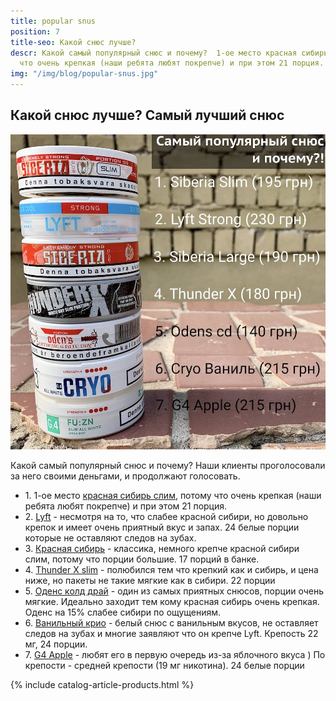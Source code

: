 ```yaml
---
title: popular snus
position: 7
title-seo: Какой снюс лучше?
descr: Какой самый популярный снюс и почему?  1-ое место красная сибирь слим, потому
  что очень крепкая (наши ребята любят покрепче) и при этом 21 порция.
img: "/img/blog/popular-snus.jpg"
---
```


<section class="mb-4">
	<h1>Какой снюс лучше? Самый лучший снюс</h1>
	<div class="row">
		<div class="col-md-6">
			<img class="img-fluid" src="/img/blog/popular-snus.jpg" alt="Самый популярный снюс">
		</div>
		<div class="col-md-6">
			<p>Какой самый популярный снюс и почему? Наши клиенты проголосовали за него своими деньгами, и продолжают голосовать.</p>
			<ul>
				<li>1. 1-ое место <a href="/siberia-white-dry-slim">красная сибирь слим</a>, потому что очень крепкая (наши ребята любят покрепче) и при этом 21 порция.</li>
				<li>2. <a href="/lyft-strong-ice-cool-mint-slim-all-white">Lyft</a> - несмотря на то, что слабее красной сибири, но довольно крепок и имеет очень приятный вкус и запах. 24 белые порции которые не оставляют следов на зубах.</li>
				<li>3. <a href="/siberia-white">Красная сибирь</a> - классика, немного крепче красной сибири слим, потому что порции большие. 17 порций в банке.</li>
				<li>4. <a href="/thunder-x-slim-white-dry">Thunder X slim</a> -  полюбился тем что крепкий как и сибирь, и цена ниже, но пакеты не такие мягкие как в сибири.
				22 порции</li>
				<li>5. <a href="/odens-cold-dry">Оденс колд драй</a> - один из самых приятных снюсов, порции очень мягкие. Идеально заходит тем кому красная сибирь очень крепкая.
				Оденс на 15% слабее сибири по ощущениям.</li>
				<li>6. <a href="/g4-cryo-slim-all-white-super-strong">Ванильный крио</a> - белый снюс с ванильным вкусов, не оставляет следов на зубах и многие заявляют что он крепче Lyft. Крепость 22 мг, 24 порции.</li>
				<li>7. <a href="/general-g4-slim-apple-white">G4 Apple</a> - любят его в первую очередь из-за яблочного вкуса ) По крепости - средней крепости (19 мг никотина). 24 белые порции</li>
			</ul>
		</div>
	</div>
</section>

{% include catalog-article-products.html %}
